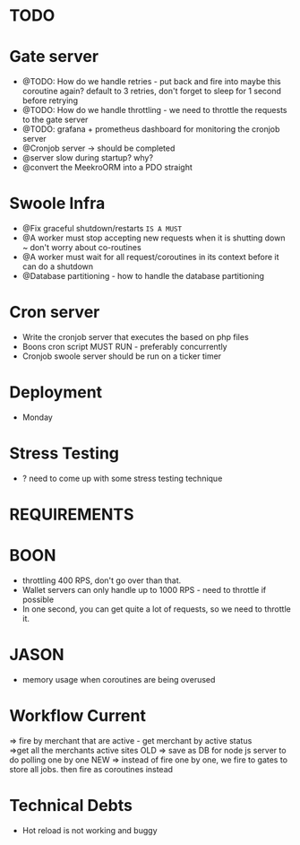 # TODO
# Gate server
- @TODO: How do we handle retries - put back and fire into maybe this coroutine again? default to 3 retries, don't forget to sleep for 1 second before retrying
- @TODO: How do we handle throttling - we need to throttle the requests to the gate server
- @TODO: grafana + prometheus dashboard for monitoring the cronjob server
- @Cronjob server -> should be completed 
- @server slow during startup? why? 
- @convert the MeekroORM into a PDO straight

# Swoole Infra
- @Fix graceful shutdown/restarts `IS A MUST`
- @A worker must stop accepting new requests when it is shutting down ~ don't worry about co-routines
- @A worker must wait for all request/coroutines in its context before it can do a shutdown
- @Database partitioning - how to handle the database partitioning

# Cron server
- Write the cronjob server that executes the based on php files
- Boons cron script MUST RUN - preferably concurrently
- Cronjob swoole server should be run on a ticker timer

# Deployment
- Monday

# Stress Testing
- ? need to come up with some stress testing technique

# REQUIREMENTS
# BOON
- throttling 400 RPS, don't go over than that. 
- Wallet servers can only handle up to 1000 RPS - need to throttle if possible
- In one second, you can get quite a lot of requests, so we need to throttle it.

# JASON
- memory usage when coroutines are being overused

# Workflow Current
=> fire by merchant that are active - get merchant by active status  
    =>get all the merchants active sites 
        OLD => save as DB for node js server to do polling one by one
        NEW => instead of fire one by one, we fire to gates to store all jobs. then fire as coroutines instead

# Technical Debts
- Hot reload is not working and buggy
